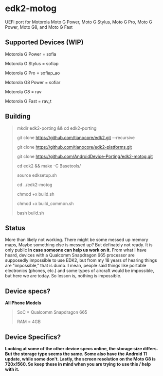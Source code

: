 # edk2-motog
UEFI port for Motorola Moto G Power, Moto G Stylus, Moto G Pro, Moto G Power, Moto G8, and Moto G Fast

## Supported Devices (WIP)

Motorola G Power = sofia

Motorola G Stylus = sofiap

Motorola G Pro = sofiap_ao

Motorola G8 Power = sofiar

Motorola G8 = rav

Motorola G Fast = rav_t

## Building

> mkdir edk2-porting && cd edk2-porting
> 
> git clone https://github.com/tianocore/edk2.git --recursive
>
> git clone https://github.com/tianocore/edk2-platforms.git
> 
> git clone https://github.com/AndroidDevice-Porting/edk2-motog.git
> 
> cd edk2 && make -C Basetools/
> 
> source edksetup.sh
> 
> cd ../edk2-motog
> 
> chmod +x build.sh
> 
> chmod +x build_common.sh
>
> bash build.sh

## Status

More than likely not working. There might be some messed up memory maps, Maybe something else is messed up? But definately not ready. It is only public __in case someone can help us work on it.__ From what I have heard, devices with a Qualcomm Snapdragon 665 processor are supposedly impossible to use EDK2, but from my 18 years of hearing things are "impossible," that is dumb. I mean, people said things like portable electronics (phones, etc.) and some types of aircraft would be impossible, but here we are today. So lesson is, nothing is impossible.

## Device specs?

__All Phone Models__
> SoC = Qualcomm Snapdragon 665
> 
> RAM = 4GB

## Device Specifics?

**Looking at some of the other device specs online, the storage size differs. But the storage type seems the same. Some also have the Android 11 update, while some don't. Lastly, the screen resolution on the Moto G8 is 720x1560. So keep these in mind when you are trying to use this / help with it.**

